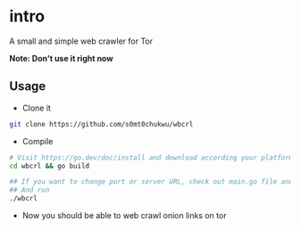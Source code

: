 # intro
A small and simple web crawler for Tor

**Note: Don't use it right now**

## Usage
- Clone it
```sh
git clone https://github.com/s0mt0chukwu/wbcrl
```
- Compile
```sh
# Visit https://go.dev/doc/install and download according your platform, if you haven't
cd wbcrl && go build

## If you want to change port or server URL, check out main.go file and change URL variable
## And run
./wbcrl
```
- Now you should be able to web crawl onion links on tor
